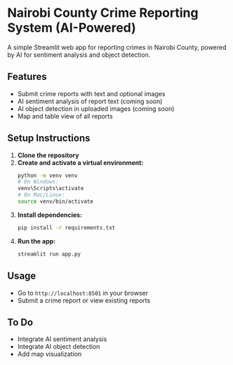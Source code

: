 # Nairobi County Crime Reporting System (AI-Powered)

A simple Streamlit web app for reporting crimes in Nairobi County, powered by AI for sentiment analysis and object detection.

## Features
- Submit crime reports with text and optional images
- AI sentiment analysis of report text (coming soon)
- AI object detection in uploaded images (coming soon)
- Map and table view of all reports

## Setup Instructions

1. **Clone the repository**
2. **Create and activate a virtual environment:**
   ```bash
   python -m venv venv
   # On Windows:
   venv\Scripts\activate
   # On Mac/Linux:
   source venv/bin/activate
   ```
3. **Install dependencies:**
   ```bash
   pip install -r requirements.txt
   ```
4. **Run the app:**
   ```bash
   streamlit run app.py
   ```

## Usage
- Go to `http://localhost:8501` in your browser
- Submit a crime report or view existing reports

## To Do
- Integrate AI sentiment analysis
- Integrate AI object detection
- Add map visualization 